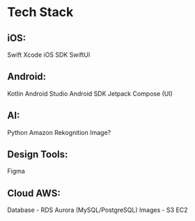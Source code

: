 # Tech Stack

## iOS:
Swift
Xcode
iOS SDK
SwiftUI

## Android:
Kotlin
Android Studio
Android SDK
Jetpack Compose (UI)

## AI:
Python
Amazon Rekognition Image?

## Design Tools:
Figma

## Cloud AWS:
Database - RDS Aurora (MySQL/PostgreSQL) Images - S3
EC2
